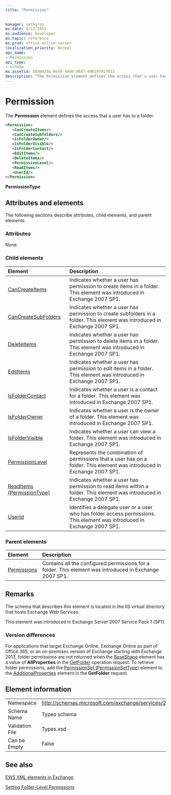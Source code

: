```yaml
---
title: "Permission"
 
 
manager: sethgros
ms.date: 9/17/2015
ms.audience: Developer
ms.topic: reference
ms.prod: office-online-server
localization_priority: Normal
api_name:
- Permission
api_type:
- schema
ms.assetid: b8d0429a-0e58-4480-9847-4901970c7033
description: "The Permission element defines the access that a user has to a folder."
---
```


# Permission

The **Permission** element defines the access that a user has to a folder. 
  
```XML
<Permission>
   <CanCreateItems/>
   <CanCreateSubfolders/>
   <IsFolderOwner/>
   <IsFolderVisible/>
   <IsFolderContact/>
   <EditItems/>
   <DeleteItems/>
   <PermissionLevel/>
   <ReadItems/>
   <UserId/>
</Permission>
```

 **PermissionType**
## Attributes and elements

The following sections describe attributes, child elements, and parent elements.
  
### Attributes

None.
  
### Child elements

|**Element**|**Description**|
|:-----|:-----|
|[CanCreateItems](cancreateitems.md) <br/> |Indicates whether a user has permission to create items in a folder. This element was introduced in Exchange 2007 SP1.  <br/> |
|[CanCreateSubFolders](cancreatesubfolders.md) <br/> |Indicates whether a user has permission to create subfolders in a folder. This element was introduced in Exchange 2007 SP1.  <br/> |
|[DeleteItems](deleteitems.md) <br/> |Indicates whether a user has permission to delete items in a folder. This element was introduced in Exchange 2007 SP1.  <br/> |
|[EditItems](edititems.md) <br/> |Indicates whether a user has permission to edit items in a folder. This element was introduced in Exchange 2007 SP1.  <br/> |
|[IsFolderContact](isfoldercontact.md) <br/> |Indicates whether a user is a contact for a folder. This element was introduced in Exchange 2007 SP1.  <br/> |
|[IsFolderOwner](isfolderowner.md) <br/> |Indicates whether a user is the owner of a folder. This element was introduced in Exchange 2007 SP1.  <br/> |
|[IsFolderVisible](isfoldervisible.md) <br/> |Indicates whether a user can view a folder. This element was introduced in Exchange 2007 SP1.  <br/> |
|[PermissionLevel](permissionlevel.md) <br/> |Represents the combination of permissions that a user has on a folder. This element was introduced in Exchange 2007 SP1.  <br/> |
|[ReadItems (PermissionType)](readitems-permissiontype.md) <br/> |Indicates whether a user has permission to read items within a folder. This element was introduced in Exchange 2007 SP1.  <br/> |
|[UserId](userid.md) <br/> |Identifies a delegate user or a user who has folder access permissions. This element was introduced in Exchange 2007 SP1.  <br/> |
   
### Parent elements

|**Element**|**Description**|
|:-----|:-----|
|[Permissions](permissions.md) <br/> |Contains all the configured permissions for a folder. This element was introduced in Exchange 2007 SP1.  <br/> |
   
## Remarks

The schema that describes this element is located in the IIS virtual directory that hosts Exchange Web Services.
  
This element was introduced in Exchange Server 2007 Service Pack 1 (SP1).
  
### Version differences

For applications that target Exchange Online, Exchange Online as part of Office 365, or an on-premises version of Exchange starting with Exchange 2013, folder permissions are not returned when the [BaseShape](baseshape.md) element has a value of **AllProperties** in the [GetFolder](getfolder-operation.md) operation request. To retrieve folder permissions, add the [PermissionSet (PermissionSetType)](permissionset-permissionsettype.md) element to the [AdditionalProperties](additionalproperties.md) element in the **GetFolder** request. 
  
## Element information

|||
|:-----|:-----|
|Namespace  <br/> |http://schemas.microsoft.com/exchange/services/2006/types  <br/> |
|Schema Name  <br/> |Types schema  <br/> |
|Validation File  <br/> |Types.xsd  <br/> |
|Can be Empty  <br/> |False  <br/> |
   
## See also



[EWS XML elements in Exchange](ews-xml-elements-in-exchange.md)


[Setting Folder-Level Permissions](http://msdn.microsoft.com/library/c7530e86-5112-401c-b10a-9c054ae59f07%28Office.15%29.aspx)


